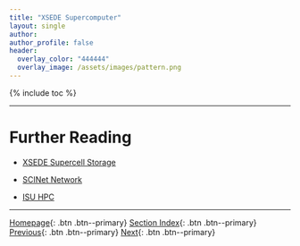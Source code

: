 ```yaml
---
title: "XSEDE Supercomputer"
layout: single
author:
author_profile: false
header:
  overlay_color: "444444"
  overlay_image: /assets/images/pattern.png
---
```


{% include toc %}









___
# Further Reading
* [XSEDE Supercell Storage](08A-xsede-1-supercell-storage)

* [SCINet Network](08B-scinet-0-network-intro)
* [ISU HPC](08C-isu-hpc-0-intro)


___

[Homepage](../index.md){: .btn  .btn--primary}
[Section Index](00-IntroToHPC-LandingPage){: .btn  .btn--primary}
[Previous](08-example-hpc-infrastructure){: .btn  .btn--primary}
[Next](08A-xsede-1-supercell-storage){: .btn  .btn--primary}
